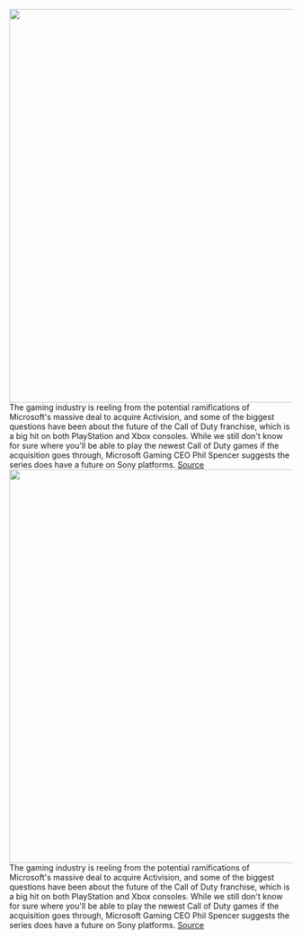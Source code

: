 <img src='https://cdn.vox-cdn.com/thumbor/WTnQc3ptpwTYyJYERNXQsjSJcF0=/0x0:2500x1667/1200x800/filters:focal(1050x634:1450x1034)/cdn.vox-cdn.com/uploads/chorus_image/image/70413997/vpavic_070616_1091_0165.0.jpg' width='700px' /><br/>
The gaming industry is reeling from the potential ramifications of Microsoft's massive deal to acquire Activision, and some of the biggest questions have been about the future of the Call of Duty franchise, which is a big hit on both PlayStation and Xbox consoles. While we still don't know for sure where you'll be able to play the newest Call of Duty games if the acquisition goes through, Microsoft Gaming CEO Phil Spencer suggests the series does have a future on Sony platforms.
<a href='https://www.theverge.com/2022/1/20/22893830/microsoft-gaming-ceo-xbox-phil-spencer-keep-call-of-duty-playstation'> Source <a/><img src='https://cdn.vox-cdn.com/thumbor/WTnQc3ptpwTYyJYERNXQsjSJcF0=/0x0:2500x1667/1200x800/filters:focal(1050x634:1450x1034)/cdn.vox-cdn.com/uploads/chorus_image/image/70413997/vpavic_070616_1091_0165.0.jpg' width='700px' /><br/>
The gaming industry is reeling from the potential ramifications of Microsoft's massive deal to acquire Activision, and some of the biggest questions have been about the future of the Call of Duty franchise, which is a big hit on both PlayStation and Xbox consoles. While we still don't know for sure where you'll be able to play the newest Call of Duty games if the acquisition goes through, Microsoft Gaming CEO Phil Spencer suggests the series does have a future on Sony platforms.
<a href='https://www.theverge.com/2022/1/20/22893830/microsoft-gaming-ceo-xbox-phil-spencer-keep-call-of-duty-playstation'> Source <a/>